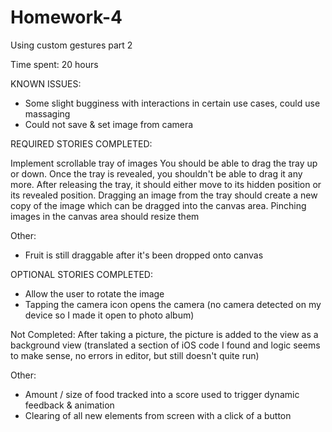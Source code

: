 Homework-4
==========
Using custom gestures part 2

Time spent: 20 hours

KNOWN ISSUES:

- Some slight bugginess with interactions in certain use cases, could use massaging
- Could not save & set image from camera

REQUIRED STORIES COMPLETED:

Implement scrollable tray of images
You should be able to drag the tray up or down.
Once the tray is revealed, you shouldn't be able to drag it any more.
After releasing the tray, it should either move to its hidden position or its revealed position.
Dragging an image from the tray should create a new copy of the image which can be dragged into the canvas area.
Pinching images in the canvas area should resize them


Other:
- Fruit is still draggable after it's been dropped onto canvas

OPTIONAL STORIES COMPLETED:
- Allow the user to rotate the image
- Tapping the camera icon opens the camera (no camera detected on my device so I made it open to photo album)

Not Completed: 
After taking a picture, the picture is added to the view as a background view 
(translated a section of iOS code I found and logic seems to make sense, no errors in editor, but still doesn't quite run)

Other:
- Amount / size of food tracked into a score used to trigger dynamic feedback & animation
- Clearing of all new elements from screen with a click of a button

